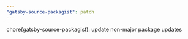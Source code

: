 ```yaml
---
"gatsby-source-packagist": patch
---
```


chore(gatsby-source-packagist): update non-major package updates
